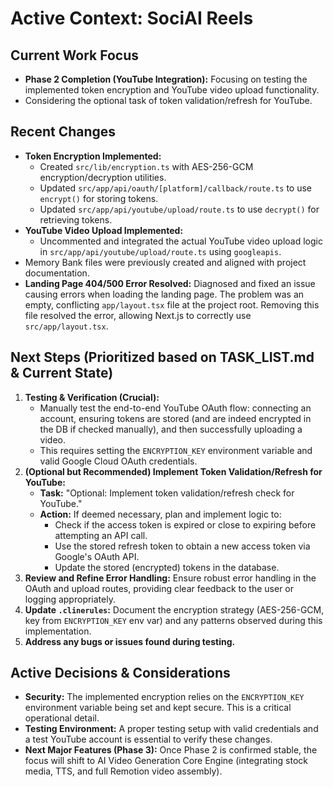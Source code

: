 # Active Context: SociAI Reels

## Current Work Focus

*   **Phase 2 Completion (YouTube Integration):** Focusing on testing the implemented token encryption and YouTube video upload functionality.
*   Considering the optional task of token validation/refresh for YouTube.

## Recent Changes

*   **Token Encryption Implemented:**
    *   Created `src/lib/encryption.ts` with AES-256-GCM encryption/decryption utilities.
    *   Updated `src/app/api/oauth/[platform]/callback/route.ts` to use `encrypt()` for storing tokens.
    *   Updated `src/app/api/youtube/upload/route.ts` to use `decrypt()` for retrieving tokens.
*   **YouTube Video Upload Implemented:**
    *   Uncommented and integrated the actual YouTube video upload logic in `src/app/api/youtube/upload/route.ts` using `googleapis`.
*   Memory Bank files were previously created and aligned with project documentation.
*   **Landing Page 404/500 Error Resolved:** Diagnosed and fixed an issue causing errors when loading the landing page. The problem was an empty, conflicting `app/layout.tsx` file at the project root. Removing this file resolved the error, allowing Next.js to correctly use `src/app/layout.tsx`.

## Next Steps (Prioritized based on TASK_LIST.md & Current State)

1.  **Testing & Verification (Crucial):**
    *   Manually test the end-to-end YouTube OAuth flow: connecting an account, ensuring tokens are stored (and are indeed encrypted in the DB if checked manually), and then successfully uploading a video.
    *   This requires setting the `ENCRYPTION_KEY` environment variable and valid Google Cloud OAuth credentials.
2.  **(Optional but Recommended) Implement Token Validation/Refresh for YouTube:**
    *   **Task:** "Optional: Implement token validation/refresh check for YouTube."
    *   **Action:** If deemed necessary, plan and implement logic to:
        *   Check if the access token is expired or close to expiring before attempting an API call.
        *   Use the stored refresh token to obtain a new access token via Google's OAuth API.
        *   Update the stored (encrypted) tokens in the database.
3.  **Review and Refine Error Handling:** Ensure robust error handling in the OAuth and upload routes, providing clear feedback to the user or logging appropriately.
4.  **Update `.clinerules`:** Document the encryption strategy (AES-256-GCM, key from `ENCRYPTION_KEY` env var) and any patterns observed during this implementation.
5.  **Address any bugs or issues found during testing.**

## Active Decisions & Considerations

*   **Security:** The implemented encryption relies on the `ENCRYPTION_KEY` environment variable being set and kept secure. This is a critical operational detail.
*   **Testing Environment:** A proper testing setup with valid credentials and a test YouTube account is essential to verify these changes.
*   **Next Major Features (Phase 3):** Once Phase 2 is confirmed stable, the focus will shift to AI Video Generation Core Engine (integrating stock media, TTS, and full Remotion video assembly).
